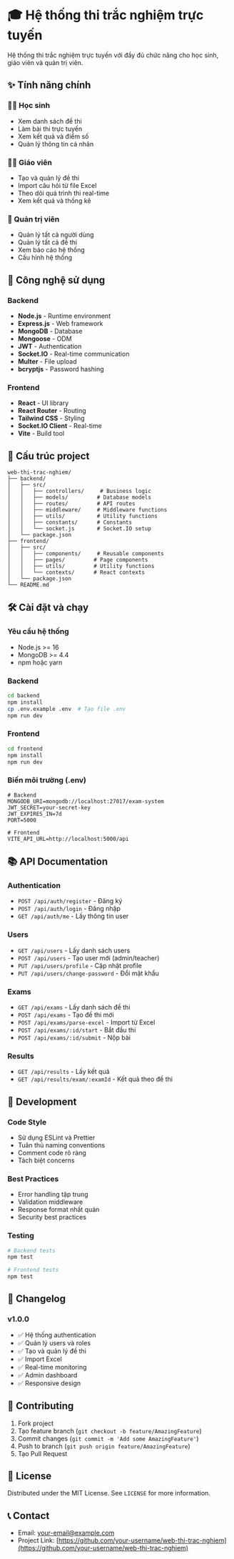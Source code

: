 # 🎓 Hệ thống thi trắc nghiệm trực tuyến

Hệ thống thi trắc nghiệm trực tuyến với đầy đủ chức năng cho học sinh, giáo viên và quản trị viên.

## ✨ Tính năng chính

### 👨‍🎓 Học sinh
- Xem danh sách đề thi
- Làm bài thi trực tuyến
- Xem kết quả và điểm số
- Quản lý thông tin cá nhân

### 👨‍🏫 Giáo viên
- Tạo và quản lý đề thi
- Import câu hỏi từ file Excel
- Theo dõi quá trình thi real-time
- Xem kết quả và thống kê

### 👑 Quản trị viên
- Quản lý tất cả người dùng
- Quản lý tất cả đề thi
- Xem báo cáo hệ thống
- Cấu hình hệ thống

## 🚀 Công nghệ sử dụng

### Backend
- **Node.js** - Runtime environment
- **Express.js** - Web framework
- **MongoDB** - Database
- **Mongoose** - ODM
- **JWT** - Authentication
- **Socket.IO** - Real-time communication
- **Multer** - File upload
- **bcryptjs** - Password hashing

### Frontend
- **React** - UI library
- **React Router** - Routing
- **Tailwind CSS** - Styling
- **Socket.IO Client** - Real-time
- **Vite** - Build tool

## 📁 Cấu trúc project

```
web-thi-trac-nghiem/
├── backend/
│   ├── src/
│   │   ├── controllers/     # Business logic
│   │   ├── models/         # Database models
│   │   ├── routes/         # API routes
│   │   ├── middleware/     # Middleware functions
│   │   ├── utils/          # Utility functions
│   │   ├── constants/      # Constants
│   │   └── socket.js       # Socket.IO setup
│   └── package.json
├── frontend/
│   ├── src/
│   │   ├── components/     # Reusable components
│   │   ├── pages/         # Page components
│   │   ├── utils/         # Utility functions
│   │   └── contexts/      # React contexts
│   └── package.json
└── README.md
```

## 🛠️ Cài đặt và chạy

### Yêu cầu hệ thống
- Node.js >= 16
- MongoDB >= 4.4
- npm hoặc yarn

### Backend
```bash
cd backend
npm install
cp .env.example .env  # Tạo file .env
npm run dev
```

### Frontend
```bash
cd frontend
npm install
npm run dev
```

### Biến môi trường (.env)
```env
# Backend
MONGODB_URI=mongodb://localhost:27017/exam-system
JWT_SECRET=your-secret-key
JWT_EXPIRES_IN=7d
PORT=5000

# Frontend
VITE_API_URL=http://localhost:5000/api
```

## 📚 API Documentation

### Authentication
- `POST /api/auth/register` - Đăng ký
- `POST /api/auth/login` - Đăng nhập
- `GET /api/auth/me` - Lấy thông tin user

### Users
- `GET /api/users` - Lấy danh sách users
- `POST /api/users` - Tạo user mới (admin/teacher)
- `PUT /api/users/profile` - Cập nhật profile
- `PUT /api/users/change-password` - Đổi mật khẩu

### Exams
- `GET /api/exams` - Lấy danh sách đề thi
- `POST /api/exams` - Tạo đề thi mới
- `POST /api/exams/parse-excel` - Import từ Excel
- `POST /api/exams/:id/start` - Bắt đầu thi
- `POST /api/exams/:id/submit` - Nộp bài

### Results
- `GET /api/results` - Lấy kết quả
- `GET /api/results/exam/:examId` - Kết quả theo đề thi

## 🔧 Development

### Code Style
- Sử dụng ESLint và Prettier
- Tuân thủ naming conventions
- Comment code rõ ràng
- Tách biệt concerns

### Best Practices
- Error handling tập trung
- Validation middleware
- Response format nhất quán
- Security best practices

### Testing
```bash
# Backend tests
npm test

# Frontend tests
npm test
```

## 📝 Changelog

### v1.0.0
- ✅ Hệ thống authentication
- ✅ Quản lý users và roles
- ✅ Tạo và quản lý đề thi
- ✅ Import Excel
- ✅ Real-time monitoring
- ✅ Admin dashboard
- ✅ Responsive design

## 🤝 Contributing

1. Fork project
2. Tạo feature branch (`git checkout -b feature/AmazingFeature`)
3. Commit changes (`git commit -m 'Add some AmazingFeature'`)
4. Push to branch (`git push origin feature/AmazingFeature`)
5. Tạo Pull Request

## 📄 License

Distributed under the MIT License. See `LICENSE` for more information.

## 📞 Contact

- Email: your-email@example.com
- Project Link: [https://github.com/your-username/web-thi-trac-nghiem](https://github.com/your-username/web-thi-trac-nghiem)
